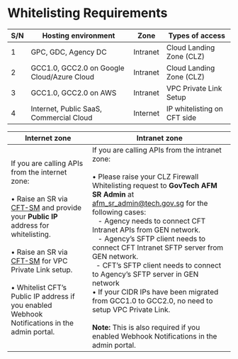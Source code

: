 # Whitelisting Requirements

| S/N  | Hosting environment | Zone | Types of access |
|---|---|---|---|
| 1 | GPC, GDC, Agency DC | Intranet | Cloud Landing Zone (CLZ) |
| 2 | GCC1.0, GCC2.0 on Google Cloud/Azure Cloud | Intranet | Cloud Landing Zone (CLZ) |
| 3 | GCC1.0, GCC2.0 on AWS | Intranet | VPC Private Link Setup |
| 4 | Internet, Public SaaS, Commercial Cloud | Internet | IP whitelisting on CFT side |

| Internet zone | Intranet zone |
|---|---|
| If you are calling APIs from the internet zone:<br><br>• Raise an SR via [CFT-SM](https://go.gov.sg/cft-sm) and provide your **Public IP** address for whitelisting. <br><br>• Raise an SR via [CFT-SM](https://go.gov.sg/cft-sm) for VPC Private Link setup.<br><br>• Whitelist CFT’s Public IP address if you enabled Webhook Notifications in the admin portal. | If you are calling APIs from the intranet zone: <br><br>• Please raise your CLZ Firewall Whitelisting request to **GovTech AFM SR Admin** at afm_sr_admin@tech.gov.sg for the following cases:<br>&nbsp;&nbsp; - Agency needs to connect CFT Intranet APIs from GEN network. <br>&nbsp;&nbsp; - Agency’s SFTP client needs to connect  CFT Intranet SFTP server from GEN network. <br>&nbsp;&nbsp;- CFT’s SFTP client needs to connect to Agency’s SFTP server in GEN network<br>• If your CIDR IPs have been migrated from GCC1.0 to GCC2.0, no need to setup VPC Private Link. <br><br>**Note:** This is also required if you enabled Webhook Notifications in the admin portal. |

